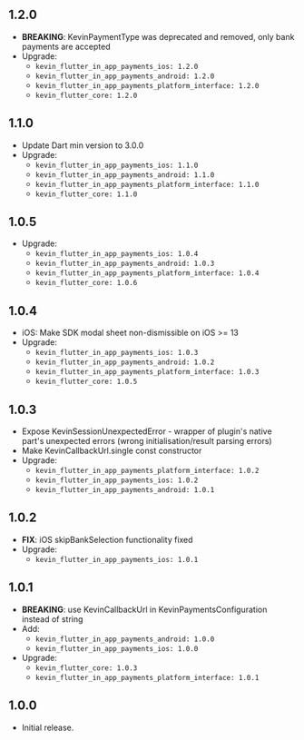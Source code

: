 ## 1.2.0

* **BREAKING**: KevinPaymentType was deprecated and removed, only bank payments are accepted
* Upgrade:
    - `kevin_flutter_in_app_payments_ios: 1.2.0`
    - `kevin_flutter_in_app_payments_android: 1.2.0`
    - `kevin_flutter_in_app_payments_platform_interface: 1.2.0`
    - `kevin_flutter_core: 1.2.0`

## 1.1.0

* Update Dart min version to 3.0.0
* Upgrade:
    - `kevin_flutter_in_app_payments_ios: 1.1.0`
    - `kevin_flutter_in_app_payments_android: 1.1.0`
    - `kevin_flutter_in_app_payments_platform_interface: 1.1.0`
    - `kevin_flutter_core: 1.1.0`

## 1.0.5

* Upgrade:
    - `kevin_flutter_in_app_payments_ios: 1.0.4`
    - `kevin_flutter_in_app_payments_android: 1.0.3`
    - `kevin_flutter_in_app_payments_platform_interface: 1.0.4`
    - `kevin_flutter_core: 1.0.6`

## 1.0.4

* iOS: Make SDK modal sheet non-dismissible on iOS >= 13
* Upgrade:
    - `kevin_flutter_in_app_payments_ios: 1.0.3`
    - `kevin_flutter_in_app_payments_android: 1.0.2`
    - `kevin_flutter_in_app_payments_platform_interface: 1.0.3`
    - `kevin_flutter_core: 1.0.5`

## 1.0.3

* Expose KevinSessionUnexpectedError - wrapper of plugin's native part's unexpected errors (wrong
  initialisation/result parsing errors)
* Make KevinCallbackUrl.single const constructor
* Upgrade:
    - `kevin_flutter_in_app_payments_platform_interface: 1.0.2`
    - `kevin_flutter_in_app_payments_ios: 1.0.2`
    - `kevin_flutter_in_app_payments_android: 1.0.1`

## 1.0.2

* **FIX**: iOS skipBankSelection functionality fixed
* Upgrade:
    - `kevin_flutter_in_app_payments_ios: 1.0.1`

## 1.0.1

* **BREAKING**: use KevinCallbackUrl in KevinPaymentsConfiguration instead of string
* Add:
    - `kevin_flutter_in_app_payments_android: 1.0.0`
    - `kevin_flutter_in_app_payments_ios: 1.0.0`
* Upgrade:
    - `kevin_flutter_core: 1.0.3`
    - `kevin_flutter_in_app_payments_platform_interface: 1.0.1`

## 1.0.0

* Initial release.